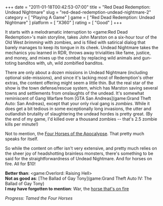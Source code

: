 +++
date = "2011-01-18T00:42:53-07:00"
title = "Red Dead Redemption: Undead Nightmare"
slug = "red-dead-redemption-undead-nightmare-2"
category = [ "Playing A Game" ]
game = [ "Red Dead Redemption: Undead Nightmare" ]
platform = [ "X360" ]
rating = [ "Good" ]
+++

It starts with a melodramatic interruption to <game:Red Dead Redemption>'s main storyline, takes John Marston on a six-hour tour of the Old West <i>brimming</i> with zombies, and is filled with satirical dialog that barely manages to keep its tongue in its cheek.  Undead Nightmare takes the mechanics you learned in RDR, throws away trivialities like fame, justice, and money, and mixes up the combat by replacing wild animals and gun-toting banditos with, uh, wild zombified banditos.

There are only about a dozen missions in Undead Nightmare (including optional side-missions), and since it's lacking most of Redemption's other extras, the content offering might seem a little thin.  But the real star of the show is the town defense/rescue system, which has Marston saving several towns and settlements from onslaughts of the undead.  It's somewhat reminiscent of Gang Warfare from [GTA San Andreas](game:Grand Theft Auto: San Andreas), except that your only rival gang is <i>zombies</i>.  While it does get a bit tedious in some exceptionally long invasions, the utter and outlandish brutality of slaughtering the undead hordes is pretty great.  (By the end of my game, I'd killed over a thousand zombies -- that's 2.5 zombie kills per minute!)

Not to mention, the <a href="http://reddead.wikia.com/wiki/Four_Horses_of_the_Apocalypse">Four Horses of the Apocalypse</a>.  That pretty much speaks for itself.

So while the content on offer isn't very extensive, and pretty much relies on the sheer joy of headshotting brainless monsters, there's something to be said for the straightforwardness of Undead Nightmare.  And for horses on fire.  All for $10!

<b>Better than</b>: <game:Overlord: Raising Hell>  
<b>Not as good as</b>: [The Ballad of Gay Tony](game:Grand Theft Auto IV: The Ballad of Gay Tony)  
<b>I may have forgotten to mention</b>: War, the <a href="http://reddead.wikia.com/wiki/War">horse that's on fire</a>

<i>Progress: Tamed the Four Horses</i>